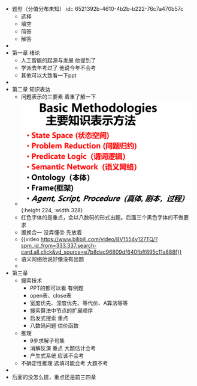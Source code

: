 - 题型（分值分布未知）
  id:: 6521392b-4610-4b2b-b222-76c7a470b57c
	- 选择
	- 填空
	- 简答
	- 解答
-
- 第一章 绪论
	- 人工智能的起源与发展 他提到了
	- 学派去年考过了 他说今年不会考
	- 其他可以大致看一下ppt
-
- 第二章 知识表达
	- 问题表示的三要素 着重了解一下
	- ![image.png](../assets/image_1703166514158_0.png){:height 224, :width 328}
	- 红色字体的是重点，会以八数码的形式出题。后面三个黑色字体的不做要求
	- 置换合一 没弄懂😵 先放着
	- {{video https://www.bilibili.com/video/BV1554y127TQ/?spm_id_from=333.337.search-card.all.click&vd_source=e7b8dac96809df640fbff895c11a888f}}
	- 语义网络他说好像没有出题
	-
- 第三章
	- 搜索技术
		- PPT的都可以看 有例题
		- open表、close表
		- 宽度优先、深度优先、等代价、A算法等等
		- 搜索算法中节点的扩展顺序
		- 启发式搜索 重点
		- 八数码问题 估价函数
	- 推理
		- 9步求解子句集
		- 消解反演 重点 大题估计会考
		- 产生式系统 应该不会考
	- 不确定性推理 选填可能会考 大题不考
-
- 后面的没怎么提，重点还是前三四章